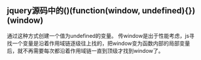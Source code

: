 ## jquery源码中的()(function(window, undefined){})(window)
通过这种方式创建一个值为undefined的变量。
传window是出于性能考虑，js寻找一个变量是沿着作用域链逐级往上找的，把window变为函数内部的局部变量后，就不再需要每次都沿着作用域链一直到顶级才找到window了。
